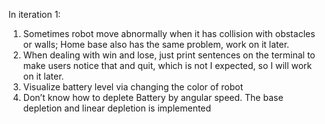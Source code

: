 In iteration 1:

1. Sometimes robot move abnormally when it has collision with obstacles or walls; Home base also has the same problem, work on it later.
2. When dealing with win and lose, just print sentences on the terminal to make users notice that and quit, which is not I expected, so I will work on it later.
3. Visualize battery level via changing the color of robot
4. Don’t know how to deplete Battery by angular speed. The base depletion and linear depletion is implemented
